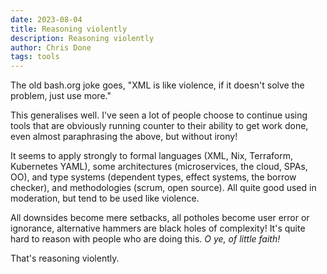 ```yaml
---
date: 2023-08-04
title: Reasoning violently
description: Reasoning violently
author: Chris Done
tags: tools
---
```


The old bash.org joke goes, "XML is like violence, if it doesn't solve
the problem, just use more."

This generalises well. I've seen a lot of people choose to continue
using tools that are obviously running counter to their ability to get
work done, even almost paraphrasing the above, but without irony!

It seems to apply strongly to formal languages (XML, Nix, Terraform,
Kubernetes YAML), some architectures (microservices, the cloud, SPAs,
OO), and type systems (dependent types, effect systems, the borrow checker), and
methodologies (scrum, open source). All quite good used in moderation,
but tend to be used like violence.

All downsides become mere setbacks, all potholes become user error or
ignorance, alternative hammers are black holes of complexity! It's quite hard
to reason with people who are doing this. _O ye, of little faith!_

That's reasoning violently.
